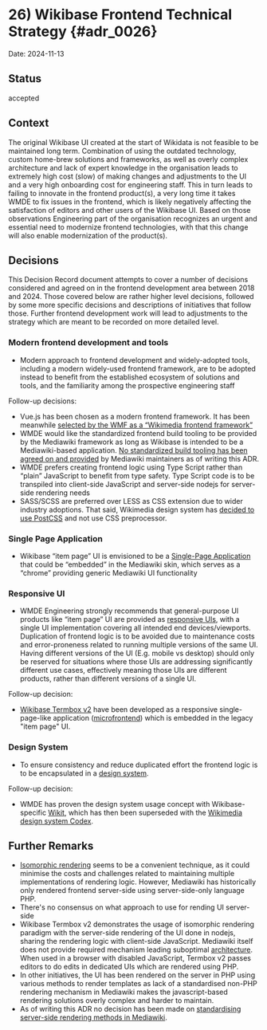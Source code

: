# 26) Wikibase Frontend Technical Strategy {#adr_0026}

Date: 2024-11-13

## Status

accepted

## Context

The original Wikibase UI created at the start of Wikidata is not feasible to be maintained long term. Combination of using the outdated technology, custom home-brew solutions and frameworks, as well as overly complex architecture and lack of expert knowledge in the organisation leads to extremely high cost (slow) of making changes and adjustments to the UI and a very high onboarding cost for engineering staff. This in turn leads to failing to innovate in the frontend product(s), a very long time it takes WMDE to fix issues in the frontend, which is likely negatively affecting the satisfaction of editors and other users of the Wikibase UI.
Based on those observations Engineering part of the organisation recognizes an urgent and essential need to modernize frontend technologies, with that this change will also enable modernization of the product(s).

## Decisions

This Decision Record document attempts to cover a number of decisions considered and agreed on in the frontend development area between 2018 and 2024. Those covered below are rather higher level decisions, followed by some more specific decisions and descriptions of initiatives that follow those. Further frontend development work will lead to adjustments to the strategy which are meant to be recorded on more detailed level.

### Modern frontend development and tools

* Modern approach to frontend development and widely-adopted tools, including a modern widely-used frontend framework, are to be adopted instead to benefit from the established ecosystem of solutions and tools, and the familiarity among the prospective engineering staff

Follow-up decisions:
* Vue.js has been chosen as a modern frontend framework. It has been meanwhile [selected by the WMF as a “Wikimedia frontend framework”](https://phabricator.wikimedia.org/T241180)
* WMDE would like the standardized frontend build tooling to be provided by the Mediawiki framework as long as Wikibase is intended to be a Mediawiki-based application. [No standardized build tooling has been agreed on and provided](https://phabricator.wikimedia.org/T279108) by Mediawiki maintainers as of writing this ADR.
* WMDE prefers creating frontend logic using Type Script rather than “plain” JavaScript to benefit from type safety. Type Script code is to be transpiled into client-side JavaScript and server-side nodejs for server-side rendering needs
* SASS/SCSS are preferred over LESS as CSS extension due to wider industry adoptions. That said, Wikimedia design system has [decided to use PostCSS](https://phabricator.wikimedia.org/T286951) and not use CSS preprocessor.

### Single Page Application
* Wikibase “item page” UI is envisioned to be a [Single-Page Application](https://en.wikipedia.org/wiki/Single-page_application) that could be “embedded” in the Mediawiki skin, which serves as a “chrome” providing generic Mediawiki UI functionality

### Responsive UI
* WMDE Engineering strongly recommends that general-purpose UI products like “item page” UI are provided as [responsive UIs](https://en.wikipedia.org/wiki/Responsive_web_design), with a single UI implementation covering all intended end devices/viewports. Duplication of frontend logic is to be avoided due to maintenance costs and error-proneness related to running multiple versions of the same UI. Having different versions of the UI (E.g. mobile vs desktop) should only be reserved for situations where those UIs are addressing significantly different use cases, effectively meaning those UIs are different products, rather than different versions of a single UI.

Follow-up decision:
* [Wikibase Termbox v2](https://gerrit.wikimedia.org/r/plugins/gitiles/wikibase/termbox/) have been developed as a responsive single-page-like application ([microfrontend](https://en.wikipedia.org/wiki/Microfrontend)) which is embedded in the legacy "item page" UI.

### Design System
* To ensure consistency and reduce duplicated effort the frontend logic is to be encapsulated in a [design system](https://en.wikipedia.org/wiki/Design_system).

Follow-up decision:
* WMDE has proven the design system usage concept with Wikibase-specific [Wikit](https://github.com/wmde/wikit), which has then been superseded with the [Wikimedia design system Codex](https://doc.wikimedia.org/codex/latest/).

## Further Remarks

* [Isomorphic rendering](https://en.wikipedia.org/wiki/Isomorphic_JavaScript) seems to be a convenient technique, as it could minimise the costs and challenges related to maintaining multiple implementations of rendering logic. However, Mediawiki has historically only rendered frontend server-side using server-side-only language PHP.
* There's no consensus on what approach to use for rending UI server-side
 * Wikibase Termbox v2 demonstrates the usage of isomorphic rendering paradigm with the server-side rendering of the UI done in nodejs, sharing the rendering logic with client-side JavaScript. Mediawiki itself does not provide required mechanism leading suboptimal [architecture](https://wikitech.wikimedia.org/wiki/WMDE/Wikidata/SSR_Service#Architecture). When used in a browser with disabled JavaScript, Termbox v2 passes editors to do edits in dedicated UIs which are rendered using PHP.
 * In other initiatives, the UI has been rendered on the server in PHP using various methods to render templates as lack of a standardised non-PHP rendering mechanism in Mediawiki makes the javascript-based rendering solutions overly complex and harder to maintain.
* As of writing this ADR no decision has been made on [standardising server-side rendering methods in Mediawiki](https://phabricator.wikimedia.org/T322163).
